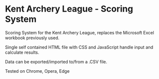 # Kent Archery League - Scoring System
Scoring System for the Kent Archery League, replaces the Microsoft Excel workbook previously used. 

Single self contained HTML file with CSS and JavaScript handle input and calculate results.

Data can be exported/imported to/from a .CSV file.

Tested on Chrome, Opera, Edge
